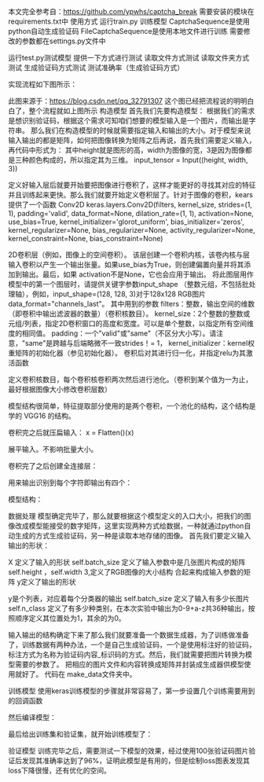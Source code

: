 本文完全参考自：https://github.com/ypwhs/captcha_break
需要安装的模块在requirements.txt中
使用方式
运行train.py 训练模型
CaptchaSequence是使用python自动生成验证码
FileCaptchaSequence是使用本地文件进行训练
需要修改的参数都在settings.py文件中

运行test.py测试模型
提供一下方式进行测试
读取文件方式测试
读取文件夹方式测试
生成验证码方式测试
测试准确率（生成验证码方式）



实现流程如下图所示：

此图来源于：https://blog.csdn.net/qq_32791307
这个图已经把流程说的明明白白了，整个流程就如上图所示
构造模型
首先我们先要构造模型：
根据我们的需求是想识别验证码，根据这个需求可知咱们想要的模型输入是一个图片，而输出是字符串。
那么我们在构造模型的时候就需要指定输入和输出的大小。对于模型来说输入输出的都是矩阵，如何把图像转换为矩阵之后再说，首先我们需要定义输入，再代码中形式为：
其中height就是图形的高，width为图像的宽，3是因为图像都是三种颜色构成的，所以指定其为三维。
input_tensor = Input((height, width, 3))

定义好输入层后就要开始要把图像进行卷积了，这样才能更好的寻找其对应的特征并且训练起来更快。那么我们就要开始定义卷积层了。针对于图像的卷积，kears提供了一个函数
Conv2D
keras.layers.Conv2D(filters, kernel_size, strides=(1, 1), padding='valid', data_format=None, dilation_rate=(1, 1), activation=None, use_bias=True, kernel_initializer='glorot_uniform', bias_initializer='zeros', kernel_regularizer=None, bias_regularizer=None, activity_regularizer=None, kernel_constraint=None, bias_constraint=None)

2D卷积层（例如，图像上的空间卷积）。
该层创建一个卷积内核，该卷内核与层输入卷积以产生一个输出张量。如果use_bias为True，则创建偏置向量并将其添加到输出。最后，如果 activation不是None，它也会应用于输出。
将此图层用作模型中的第一个图层时，请提供关键字参数input_shape （整数元组，不包括批处理轴），例如，input_shape=(128, 128, 3)对于128x128 RGB图片data_format="channels_last"。
其中用到的参数
filters：整数，输出空间的维数（即卷积中输出滤波器的数量）（卷积核数目）。
kernel_size：2个整数的整数或元组/列表，指定2D卷积窗口的高度和宽度。可以是单个整数，以指定所有空间维度的相同值。
padding：一个"valid"或"same"（不区分大小写）。请注意，"same"是跨越与后端略微不一致strides！= 1，
kernel_initializer：kernel权重矩阵的初始化器（参见初始化器）。
卷积后对其进行归一化，并指定relu为其激活函数



定义卷积核数目，每个卷积核卷积两次然后进行池化。（卷积到某个值为一为止，最好根据图像大小修改卷积层数）




模型结构很简单，特征提取部分使用的是两个卷积，一个池化的结构，这个结构是学的 VGG16 的结构。

卷积完之后就压扁输入：
x = Flatten()(x)

展平输入。不影响批量大小。

卷积完了之后创建全连接层：

用来输出识别到每个字符即输出有四个：


模型结构：


数据处理
模型确定完毕了，那么就要根据这个模型定义的入口大小，把我们的图像改成模型能接受的数字矩阵，这里实现两种方式给数据，一种就通过python自动生成的方式生成验证码，另一种是读取本地存储的图像。
首先我们要定义输入输出的形状：

X 定义了输入的形状
self.batch_size 定义了输入参数中是几张图片构成的矩阵
self.height ，self.width 3,定义了RGB图像的大小结构
合起来构成输入参数的矩阵
y定义了输出的形状

y是个列表，对应着每个分类器的输出
self.batch_size 定义了输入有多少长图片
self.n_class 定义了有多少种类别，在本次实验中输出为0-9+a-z共36种输出，按照顺序定义其位置处为1，其余的为0。

输入输出的结构确定下来了那么我们就要准备一个数据生成器，为了训练做准备了，训练数据有两种办法，一个是自己生成验证码，一个是使用标注好的验证码，标注方式为名称为验证码内容_标识码的方式。然后，我们就需要把图片转换为模型需要的参数了。
把相应的图片文件和内容转换成矩阵并封装成生成器供模型使用就好了。
代码在 make_data文件夹中。

训练模型
使用keras训练模型的步骤就非常容易了，第一步设置几个训练需要用到的回调函数


然后编译模型：

最后给出训练集和验证集，就开始训练模型了：


验证模型
训练完毕之后，需要测试一下模型的效果，经过使用100张验证码图片验证后发现其准确率达到了96%，证明此模型是有用的，但是绘制loss图表发现其loss下降很慢，还有优化的空间。

